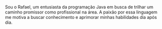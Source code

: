 Sou o Rafael, um entusiasta da programação Java em busca de trilhar um caminho promissor como profissional na área.
A paixão por essa linguagem me motiva a buscar conhecimento e aprimorar minhas habilidades dia após dia.

